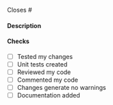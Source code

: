 Closes #

#### Description
<!-- include a description of the change -->

#### Checks
* [ ] Tested my changes
* [ ] Unit tests created
* [ ] Reviewed my code
* [ ] Commented my code
* [ ] Changes generate no warnings
* [ ] Documentation added